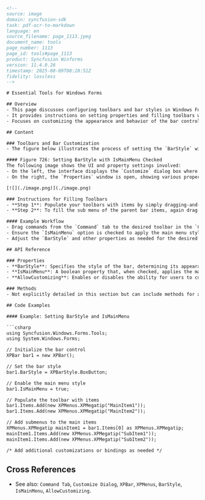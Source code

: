 ```html
<!--  
source: image
domain: syncfusion-sdk
task: pdf-ocr-to-markdown
language: en
source_filename: page_1113.jpeg
document_name: tools
page_number: 1113
page_id: tools#page_1113
product: Syncfusion Winforms
version: 11.4.0.26
timestamp: 2025-08-09T08:28:51Z
fidelity: lossless
-->  

# Essential Tools for Windows Forms  

## Overview  
- This page discusses configuring toolbars and bar styles in Windows Forms applications using Syncfusion tools.  
- It provides instructions on setting properties and filling toolbars with command items.  
- Focuses on customizing the appearance and behavior of the bar control.  

## Content  

### Toolbars and Bar Customization  
- The figure below illustrates the process of setting the `BarStyle` with the `IsMainMenu` option checked.  

#### Figure 726: Setting BarStyle with IsMainMenu Checked  
The following image shows the UI and property settings involved:  
- On the left, the interface displays the `Customize` dialog box where toolbars can be configured.  
- On the right, the `Properties` window is open, showing various properties of the `Bar1` control, including `BarStyle` and `IsMainMenu`.  

[![](./image.png)](./image.png)  

### Instructions for Filling Toolbars  
- **Step 1**: Populate your toolbars with items by simply dragging-and-dropping the items from the `Command` tab into the toolbars and submenus.  
- **Step 2**: To fill the sub menu of the parent bar items, again drag the required bar items inside it.  

#### Example Workflow  
- Drag commands from the `Command` tab to the desired toolbar in the `Customize` dialog.  
- Ensure the `IsMainMenu` option is checked to apply the main menu style.  
- Adjust the `BarStyle` and other properties as needed for the desired appearance and functionality.  

## API Reference  

### Properties  
- **BarStyle**: Specifies the style of the bar, determining its appearance and behavior.  
- **IsMainMenu**: A boolean property that, when checked, applies the main menu style to the bar.  
- **AllowCustomizing**: Enables or disables the ability for users to customize the arrangement of items.  

### Methods  
- Not explicitly detailed in this section but can include methods for adding, removing, or modifying toolbar items dynamically.  

## Code Examples  

#### Example: Setting BarStyle and IsMainMenu  

```csharp
using Syncfusion.Windows.Forms.Tools;
using System.Windows.Forms;

// Initialize the bar control
XPBar bar1 = new XPBar();

// Set the bar style
bar1.BarStyle = XPBarStyle.BoxButton;

// Enable the main menu style
bar1.IsMainMenu = true;

// Populate the toolbar with items
bar1.Items.Add(new XPMenus.XPMegatip("MainItem1"));
bar1.Items.Add(new XPMenus.XPMegatip("MainItem2"));

// Add submenus to the main items
XPMenus.XPMegatip mainItem1 = bar1.Items[0] as XPMenus.XPMegatip;
mainItem1.Items.Add(new XPMenus.XPMegatip("SubItem1"));
mainItem1.Items.Add(new XPMenus.XPMegatip("SubItem2"));

/* Add additional customizations or bindings as needed */
```

## Cross References  
- See also: `Command Tab`, `Customize Dialog`, `XPBar`, `XPMenus`, `BarStyle`, `IsMainMenu`, `AllowCustomizing`.  

<!-- tags: [Syncfusion, Windows Forms, bar, toolbar, menu, customization, XPMenus, XPBar] keywords: [BarStyle, IsMainMenu, AllowCustomizing, customize dialog, command tab, toolbars, submenus] -->
```